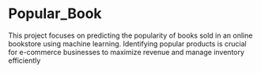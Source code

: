 # Popular_Book
This project focuses on predicting the popularity of books sold in an online bookstore using machine learning. Identifying popular products is crucial for e-commerce businesses to maximize revenue and manage inventory efficiently
